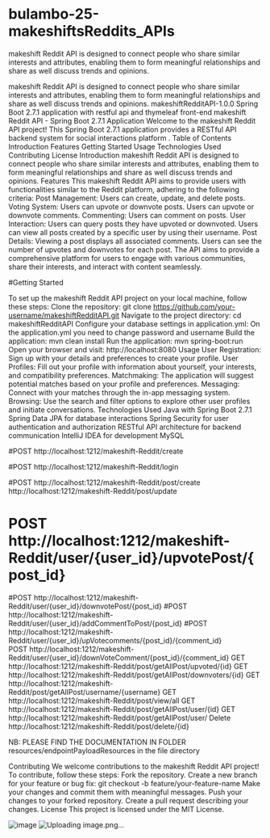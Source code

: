 # bulambo-25-makeshiftsReddits_APIs
makeshift Reddit API is designed to connect people who share similar interests and attributes, enabling them to form meaningful relationships and share as well discuss trends and opinions.



makeshift Reddit API is designed to connect people who share similar interests and attributes, enabling them to form meaningful relationships and share as well discuss trends and opinions. makeshiftRedditAPI-1.0.0
Spring Boot 2.7.1 application with restful api and thymeleaf front-end
makeshift Reddit API - Spring Boot 2.7.1 Application
Welcome to the makeshift Reddit API project! This Spring Boot 2.7.1 application provides a RESTful API backend system for social interactions platform . Table of Contents Introduction Features Getting Started Usage Technologies Used Contributing License
Introduction makeshift Reddit API is designed to connect people who share similar interests and attributes, enabling them to form meaningful relationships and share as well discuss trends and opinions.
Features This makeshift Reddit API aims to provide users with functionalities similar to the Reddit platform, adhering to the following criteria:
Post Management: Users can create, update, and delete posts. Voting System: Users can upvote or downvote posts. Users can upvote or downvote comments. Commenting: Users can comment on posts. User Interaction: Users can query posts they have upvoted or downvoted. Users can view all posts created by a specific user by using their username. Post Details: Viewing a post displays all associated comments. Users can see the number of upvotes and downvotes for each post. The API aims to provide a comprehensive platform for users to engage with various communities, share their interests, and interact with content seamlessly.

#Getting Started

To set up the makeshift Reddit API project on your local machine, follow these steps:
Clone the repository: git clone https://github.com/your-username/makeshiftRedditAPI.git
Navigate to the project directory: cd makeshiftRedditAPI
Configure your database settings in application.yml: On the application.yml you need to change password and username
Build the application: mvn clean install
Run the application: mvn spring-boot:run
Open your browser and visit: http://localhost:8080
Usage User Registration: Sign up with your details and preferences to create your profile. User Profiles: Fill out your profile with information about yourself, your interests, and compatibility preferences. Matchmaking: The application will suggest potential matches based on your profile and preferences. Messaging: Connect with your matches through the in-app messaging system. Browsing: Use the search and filter options to explore other user profiles and initiate conversations.
Technologies Used Java with Spring Boot 2.7.1
Spring Data JPA for database interactions Spring Security for user authentication and authorization RESTful API architecture for backend communication IntelliJ IDEA for development MySQL

#POST http://localhost:1212/makeshift-Reddit/create

#POST http://localhost:1212/makeshift-Reddit/login 

#POST http://localhost:1212/makeshift-Reddit/post/create
http://localhost:1212/makeshift-Reddit/post/update 

# POST http://localhost:1212/makeshift-Reddit/user/{user_id}/upvotePost/{post_id}
#POST http://localhost:1212/makeshift-Reddit/user/{user_id}/downvotePost/{post_id}
#POST http://localhost:1212/makeshift-Reddit/user/{user_id}/addCommentToPost/{post_id}
#POST http://localhost:1212/makeshift-Reddit/user/{user_id}/upVotecomments/{post_id}/{comment_id}  
POST http://localhost:1212/makeshift-Reddit/user/{user_id}/downVoteComment/{post_id}/{comment_id} 
GET http://localhost:1212/makeshift-Reddit/post/getAllPost/upvoted/{id}
GET http://localhost:1212/makeshift-Reddit/post/getAllPost/downvoters/{id}
GET http://localhost:1212/makeshift-Reddit/post/getAllPost/username/{username}
GET http://localhost:1212/makeshift-Reddit/post/view/all 
GET http://localhost:1212/makeshift-Reddit/post/getAllPost/user/{id} 
GET http://localhost:1212/makeshift-Reddit/post/getAllPost/user/
Delete http://localhost:1212/makeshift-Reddit/post/delete/{id}

NB: PLEASE FIND THE DOCUMENTATION IN FOLDER resources/endpointPayloadResources in the file directory


Contributing 
We welcome contributions to the makeshift Reddit API project! To contribute, follow these steps:
Fork the repository. Create a new branch for your feature or bug fix: git checkout -b feature/your-feature-name Make your changes and commit them with meaningful messages. Push your changes to your forked repository. Create a pull request describing your changes.
License This project is licensed under the MIT License.

![image](https://github.com/bulambo-25/makeshift_Reddit_API/assets/80287850/b09b7225-d6c5-47e4-bfc2-ab7132810e38)
![Uploading image.png…]()
